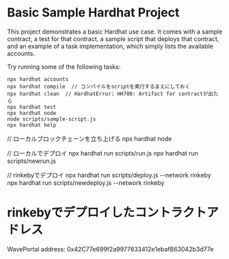 # Basic Sample Hardhat Project

This project demonstrates a basic Hardhat use case. It comes with a sample contract, a test for that contract, a sample script that deploys that contract, and an example of a task implementation, which simply lists the available accounts.

Try running some of the following tasks:

```shell
npx hardhat accounts
npx hardhat compile  // コンパイルをscriptを実行するまえにしておく
npx hardhat clean  // HardhatError: HH700: Artifact for contractが出たら
npx hardhat test
npx hardhat node
node scripts/sample-script.js
npx hardhat help
```

// ローカルブロックチェーンを立ち上げる
npx hardhat node

// ローカルでデプロイ
npx hardhat run scripts/run.js
npx hardhat run scripts/newrun.js

// rinkebyでデプロイ
npx hardhat run scripts/deploy.js --network rinkeby
npx hardhat run scripts/newdeploy.js --network rinkeby

# rinkebyでデプロイしたコントラクトアドレス
WavePortal address:  0x42C77e699f2a9977833412e1ebafB63042b3d77e

